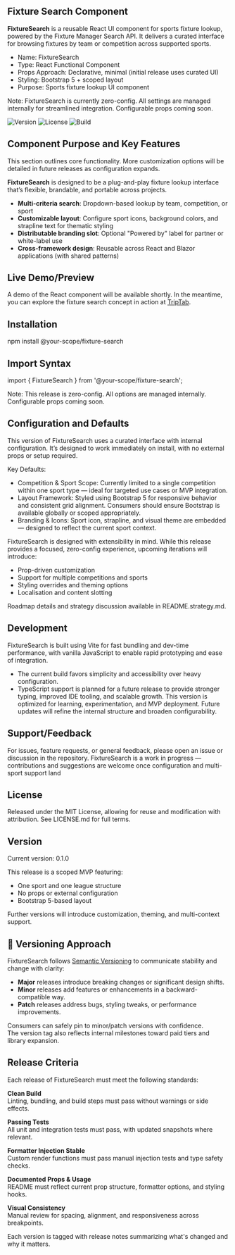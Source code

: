 ## Fixture Search Component

**FixtureSearch** is a reusable React UI component for sports fixture lookup, powered by the Fixture Manager Search API. It delivers a curated interface for browsing fixtures by team or competition across supported sports.

- Name: FixtureSearch
- Type: React Functional Component
- Props Approach: Declarative, minimal (initial release uses curated UI)
- Styling: Bootstrap 5 + scoped layout
- Purpose: Sports fixture lookup UI component

Note: FixtureSearch is currently zero-config. All settings are managed internally for streamlined integration. Configurable props coming soon.

<!-- TODO: Replace badge paths once NPM entry is live -->
![Version](https://img.shields.io/npm/v/fixture-search.svg)
![License](https://img.shields.io/npm/l/fixture-search.svg)
![Build](https://img.shields.io/github/actions/workflows/status/Cascata-Communications-Limited/fixture-search/ci.yml)

## Component Purpose and Key Features

This section outlines core functionality. More customization options will be detailed in future releases as configuration expands.

**FixtureSearch** is designed to be a plug-and-play fixture lookup interface that’s flexible, brandable, and portable across projects.

- **Multi-criteria search**: Dropdown-based lookup by team, competition, or sport  
- **Customizable layout**: Configure sport icons, background colors, and strapline text for thematic styling  
- **Distributable branding slot**: Optional "Powered by" label for partner or white-label use  
- **Cross-framework design**: Reusable across React and Blazor applications (with shared patterns)

## Live Demo/Preview

A demo of the React component will be available shortly. In the meantime, you can explore the fixture search concept in action at [TripTab](https://triptab.co.uk).

## Installation 

npm install @your-scope/fixture-search

## Import Syntax


import { FixtureSearch } from '@your-scope/fixture-search';

<FixtureSearch />

Note: This release is zero-config. All options are managed internally. Configurable props coming soon.


## Configuration and Defaults 

This version of FixtureSearch uses a curated interface with internal configuration. It’s designed to work immediately on install, with no external props or setup required.

Key Defaults:
- Competition & Sport Scope: Currently limited to a single competition within one sport type — ideal for targeted use cases or MVP integration.
- Layout Framework: Styled using Bootstrap 5 for responsive behavior and consistent grid alignment. Consumers should ensure Bootstrap is available globally or scoped appropriately.
- Branding & Icons: Sport icon, strapline, and visual theme are embedded — designed to reflect the current sport context.

FixtureSearch is designed with extensibility in mind. While this release provides a focused, zero-config experience, upcoming iterations will introduce:
- Prop-driven customization
- Support for multiple competitions and sports
- Styling overrides and theming options
- Localisation and content slotting

Roadmap details and strategy discussion available in README.strategy.md.

## Development

FixtureSearch is built using Vite for fast bundling and dev-time performance, with vanilla JavaScript to enable rapid prototyping and ease of integration.
- The current build favors simplicity and accessibility over heavy configuration.
- TypeScript support is planned for a future release to provide stronger typing, improved IDE tooling, and scalable growth.
This version is optimized for learning, experimentation, and MVP deployment. Future updates will refine the internal structure and broaden configurability.

## Support/Feedback

For issues, feature requests, or general feedback, please open an issue or discussion in the repository. FixtureSearch is a work in progress — contributions and suggestions are welcome once configuration and multi-sport support land

## License

Released under the MIT License, allowing for reuse and modification with attribution. See LICENSE.md for full terms.

## Version 

Current version: 0.1.0

This release is a scoped MVP featuring:
- One sport and one league structure
- No props or external configuration
- Bootstrap 5-based layout

Further versions will introduce customization, theming, and multi-context support.

## 🔖 Versioning Approach

FixtureSearch follows [Semantic Versioning](https://semver.org/) to communicate stability and change with clarity:

- **Major** releases introduce breaking changes or significant design shifts.
- **Minor** releases add features or enhancements in a backward-compatible way.
- **Patch** releases address bugs, styling tweaks, or performance improvements.

Consumers can safely pin to minor/patch versions with confidence.  
The version tag also reflects internal milestones toward paid tiers and library expansion.

## Release Criteria

Each release of FixtureSearch must meet the following standards:

**Clean Build**  
  Linting, bundling, and build steps must pass without warnings or side effects.

**Passing Tests**  
  All unit and integration tests must pass, with updated snapshots where relevant.

**Formatter Injection Stable**  
  Custom render functions must pass manual injection tests and type safety checks.

**Documented Props & Usage**  
  README must reflect current prop structure, formatter options, and styling hooks.

**Visual Consistency**  
  Manual review for spacing, alignment, and responsiveness across breakpoints.

Each version is tagged with release notes summarizing what's changed and why it matters.